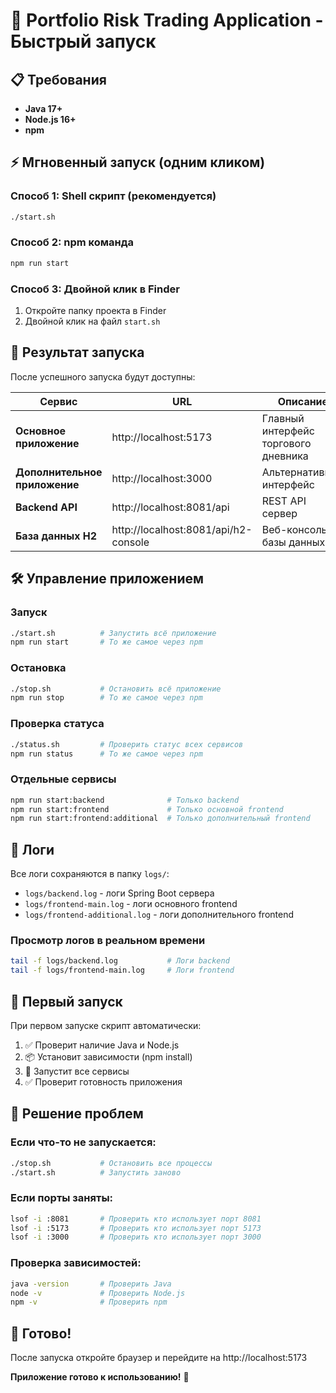 # 🚀 Portfolio Risk Trading Application - Быстрый запуск

## 📋 Требования
- **Java 17+** 
- **Node.js 16+**
- **npm**

## ⚡ Мгновенный запуск (одним кликом)

### Способ 1: Shell скрипт (рекомендуется)
```bash
./start.sh
```

### Способ 2: npm команда
```bash
npm run start
```

### Способ 3: Двойной клик в Finder
1. Откройте папку проекта в Finder
2. Двойной клик на файл `start.sh`

## 🎯 Результат запуска

После успешного запуска будут доступны:

| Сервис | URL | Описание |
|--------|-----|----------|
| **Основное приложение** | http://localhost:5173 | Главный интерфейс торгового дневника |
| **Дополнительное приложение** | http://localhost:3000 | Альтернативный интерфейс |
| **Backend API** | http://localhost:8081/api | REST API сервер |
| **База данных H2** | http://localhost:8081/api/h2-console | Веб-консоль базы данных |

## 🛠️ Управление приложением

### Запуск
```bash
./start.sh          # Запустить всё приложение
npm run start       # То же самое через npm
```

### Остановка
```bash
./stop.sh           # Остановить всё приложение  
npm run stop        # То же самое через npm
```

### Проверка статуса
```bash
./status.sh         # Проверить статус всех сервисов
npm run status      # То же самое через npm
```

### Отдельные сервисы
```bash
npm run start:backend              # Только backend
npm run start:frontend             # Только основной frontend
npm run start:frontend:additional  # Только дополнительный frontend
```

## 📝 Логи

Все логи сохраняются в папку `logs/`:
- `logs/backend.log` - логи Spring Boot сервера
- `logs/frontend-main.log` - логи основного frontend
- `logs/frontend-additional.log` - логи дополнительного frontend

### Просмотр логов в реальном времени
```bash
tail -f logs/backend.log           # Логи backend
tail -f logs/frontend-main.log     # Логи frontend
```

## 🔧 Первый запуск

При первом запуске скрипт автоматически:
1. ✅ Проверит наличие Java и Node.js
2. 📦 Установит зависимости (npm install)
3. 🚀 Запустит все сервисы
4. ✅ Проверит готовность приложения

## 🐛 Решение проблем

### Если что-то не запускается:
```bash
./stop.sh           # Остановить все процессы
./start.sh          # Запустить заново
```

### Если порты заняты:
```bash
lsof -i :8081       # Проверить кто использует порт 8081
lsof -i :5173       # Проверить кто использует порт 5173
lsof -i :3000       # Проверить кто использует порт 3000
```

### Проверка зависимостей:
```bash
java -version       # Проверить Java
node -v             # Проверить Node.js
npm -v              # Проверить npm
```

## 🎉 Готово!

После запуска откройте браузер и перейдите на http://localhost:5173

**Приложение готово к использованию!** 🚀 